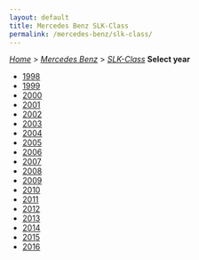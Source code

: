 ```yaml
---
layout: default
title: Mercedes Benz SLK-Class
permalink: /mercedes-benz/slk-class/
---
```

[*Home*](/) > [*Mercedes Benz*](/mercedes-benz/) > [*SLK-Class*](/mercedes-benz/slk-class/)
**Select year**
- [1998](/mercedes-benz/slk-class/1998/)
- [1999](/mercedes-benz/slk-class/1999/)
- [2000](/mercedes-benz/slk-class/2000/)
- [2001](/mercedes-benz/slk-class/2001/)
- [2002](/mercedes-benz/slk-class/2002/)
- [2003](/mercedes-benz/slk-class/2003/)
- [2004](/mercedes-benz/slk-class/2004/)
- [2005](/mercedes-benz/slk-class/2005/)
- [2006](/mercedes-benz/slk-class/2006/)
- [2007](/mercedes-benz/slk-class/2007/)
- [2008](/mercedes-benz/slk-class/2008/)
- [2009](/mercedes-benz/slk-class/2009/)
- [2010](/mercedes-benz/slk-class/2010/)
- [2011](/mercedes-benz/slk-class/2011/)
- [2012](/mercedes-benz/slk-class/2012/)
- [2013](/mercedes-benz/slk-class/2013/)
- [2014](/mercedes-benz/slk-class/2014/)
- [2015](/mercedes-benz/slk-class/2015/)
- [2016](/mercedes-benz/slk-class/2016/)
